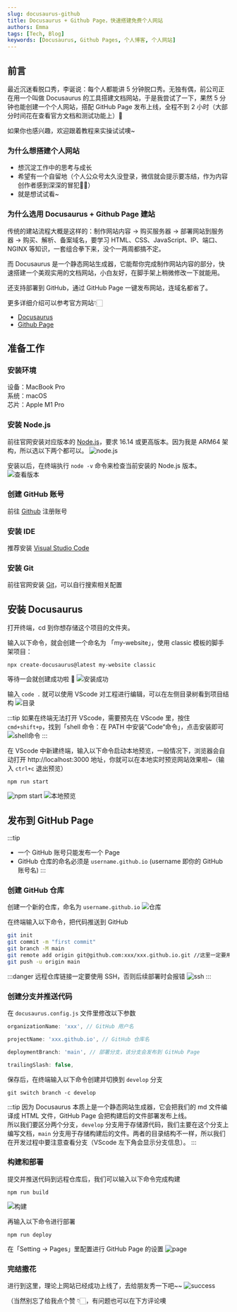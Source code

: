 ```yaml
---
slug: docusaurus-github
title: Docusaurus + Github Page，快速搭建免费个人网站
authors: Emma
tags: [Tech, Blog]
keywords: [Docusaurus, Github Pages, 个人博客, 个人网站]
---
```


## 前言
最近沉迷看脱口秀，李诞说：每个人都能讲 5 分钟脱口秀。无独有偶，前公司正在用一个叫做 Docusaurus 的工具搭建文档网站，于是我尝试了一下，果然 5 分钟也能创建一个个人网站，搭配 GitHub Page 发布上线，全程不到 2 小时（大部分时间花在查看官方文档和测试功能上）🎉

如果你也感兴趣，欢迎跟着教程来实操试试噢~

<!--truncate-->

### 为什么想搭建个人网站
- 想沉淀工作中的思考与成长
- 希望有一个自留地（个人公众号太久没登录，微信就会提示要冻结，作为内容创作者感到深深的冒犯👊🏻）
- 就是想试试看~

### 为什么选用 Docusaurus + Github Page 建站
传统的建站流程大概是这样的：制作网站内容 -> 购买服务器 -> 部署网站到服务器 -> 购买、解析、备案域名，要学习 HTML、CSS、JavaScript、IP、端口、NGINX 等知识，一套组合拳下来，没个一两周都搞不定。

而 Docusaurus 是一个静态网站生成器，它能帮你完成制作网站内容的部分，快速搭建一个美观实用的文档网站，小白友好，在脚手架上稍微修改一下就能用。

还支持部署到 GitHub，通过 GitHub Page 一键发布网站，连域名都省了。

更多详细介绍可以参考官方网站👇🏻
- [Docusaurus](https://www.docusaurus.cn/docs)
- [Github Page](https://docs.github.com/en/pages)


## 准备工作
### 安装环境
设备：MacBook Pro  
系统：macOS  
芯片：Apple M1 Pro

### 安装 Node.js
前往官网安装对应版本的 [Node.js](https://nodejs.org/en/download/)，要求 16.14 或更高版本。因为我是 ARM64 架构，所以选以下两个都可以。
![node.js](https://s1.vika.cn/space/2022/10/08/1b396eac922f48809fcbbf16e6e47f79)

安装以后，在终端执行 ```node -v``` 命令来检查当前安装的 Node.js 版本。
![查看版本](https://s1.vika.cn/space/2022/10/08/4eb04b0314be45878a46bc013933c781)
### 创建 GitHub 账号
前往 [Github](https://github.com/) 注册账号

### 安装 IDE
推荐安装 [Visual Studio Code](https://code.visualstudio.com/Download)

### 安装 Git
前往官网安装 [Git](https://git-scm.com/downloads)，可以自行搜索相关配置

## 安装 Docusaurus
打开终端，cd 到你想存储这个项目的文件夹。

输入以下命令，就会创建一个命名为 「my-website」，使用 classic 模板的脚手架项目：
```
npx create-docusaurus@latest my-website classic
```

等待一会就创建成功啦 👻
![安装成功](https://s1.vika.cn/space/2022/10/08/50ff90de5a6245d68f90d8972ec73604)

输入 `code .` 就可以使用 VScode 对工程进行编辑，可以在左侧目录树看到项目结构
![目录](https://s1.vika.cn/space/2022/10/09/95ebcc73c2bb49a4b41cd3c6950605be)

:::tip
如果在终端无法打开 VScode，需要预先在 VScode 里，按住 `cmd+shift+p`，找到「shell 命令：在 PATH 中安装”Code“命令」，点击安装即可
![shell命令](https://s1.vika.cn/space/2022/10/09/db341685162340b4bf8814322dfbb05a)
:::  

在 VScode 中新建终端，输入以下命令启动本地预览，一般情况下，浏览器会自动打开 http://localhost:3000 地址，你就可以在本地实时预览网站效果啦~（输入 `ctrl+c` 退出预览）
```
npm run start
```
![npm start](https://s1.vika.cn/space/2022/10/08/b0b53e8d7de54650885e3041004f1c88)
![本地预览](https://s1.vika.cn/space/2022/10/08/c55183283460463fa85ba5e8b291ed2e)

## 发布到 GitHub Page
:::tip
- 一个 GitHub 账号只能发布一个 Page
- GitHub 仓库的命名必须是 `username.github.io` (username 即你的 GitHub 账号名)
:::

### 创建 GitHub 仓库
创建一个新的仓库，命名为 `username.github.io`
![仓库](https://s1.vika.cn/space/2022/10/10/bb2bc2a666154a19b59dbc5e5c4f14af)

在终端输入以下命令，把代码推送到 GitHub
``` bash
git init
git commit -m "first commit"
git branch -M main
git remote add origin git@github.com:xxx/xxx.github.io.git //这里一定要用 SSH 链接
git push -u origin main
```

:::danger
远程仓库链接一定要使用 SSH，否则后续部署时会报错
![ssh](https://s1.vika.cn/space/2022/10/10/37054330af6a4714bc6cc026ae06ecb1)
:::

### 创建分支并推送代码
在 `docusaurus.config.js` 文件里修改以下参数
``` js
organizationName: 'xxx', // GitHub 用户名

projectName: 'xxx.github.io', // GitHub 仓库名

deploymentBranch: 'main', // 部署分支，该分支会发布到 GitHub Page

trailingSlash: false,
```

保存后，在终端输入以下命令创建并切换到 `develop` 分支
```
git switch branch -c develop
``` 

:::tip
因为 Docusaurus 本质上是一个静态网站生成器，它会把我们的 md 文件编译成 HTML 文件，GitHub Page 会把构建后的文件部署发布上线。  
所以我们要区分两个分支，`develop` 分支用于存储源代码，我们主要在这个分支上编写文档，`main` 分支用于存储构建后的文件。两者的目录结构不一样，所以我们在开发过程中要注意查看分支（VScode 左下角会显示分支信息）。
:::

### 构建和部署
提交并推送代码到远程仓库后，我们可以输入以下命令完成构建
```
npm run build
```

![构建](https://s1.vika.cn/space/2022/10/10/c8b3c2048b7848e7af3a58e4a8d43a49)

再输入以下命令进行部署
```
npm run deploy
```

在「Setting -> Pages」里配置进行 GitHub Page 的设置
![page](https://s1.vika.cn/space/2022/10/10/815ec49e080249c6b4cee9168b07a1a4)


### 完结撒花
进行到这里，理论上网站已经成功上线了，去给朋友秀一下吧~~
![success](https://s1.vika.cn/space/2022/10/10/b3d71de413b149ce8515b090525f1777)  

（当然别忘了给我点个赞 👇🏻，有问题也可以在下方评论噢